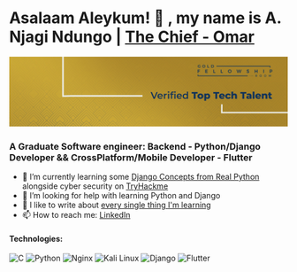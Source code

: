 # Asalaam Aleykum! 👋 , my name is A. Njagi Ndungo | [The Chief - Omar](https://twitter.com/chief__omar)

![banner](banners/1584x396%20LInkedIn%20Banner%20V2.jpg)

### A Graduate Software engineer: Backend - Python/Django Developer && CrossPlatform/Mobile Developer - Flutter

- 🌱 I’m currently learning some [Django Concepts from Real Python](https://realpython.com/) alongside cyber security on [TryHackme](https://tryhackme.com/)
- 🤔 I’m looking for help with learning Python and Django
- 💬 I like to write about [every single thing I'm learning](https://chiefomar.hashnode.dev)
- 📫 How to reach me: [LinkedIn](https://www.linkedin.com/in/a-njagi-ndungo/)


#### Technologies: 
![C](https://img.shields.io/badge/c-%2300599C.svg?style=for-the-badge&logo=c&logoColor=white) ![Python](https://img.shields.io/badge/python-3670A0?style=for-the-badge&logo=python&logoColor=ffdd54) ![Nginx](https://img.shields.io/badge/nginx-%23009639.svg?style=for-the-badge&logo=nginx&logoColor=white) ![Kali Linux](https://img.shields.io/badge/Kali_Linux-557C94?style=for-the-badge&logo=kali-linux&logoColor=white) ![Django](https://img.shields.io/badge/Django-092E20?style=for-the-badge&logo=django&logoColor=white)  ![Flutter](https://img.shields.io/badge/Flutter-%2302569B.svg?style=for-the-badge&logo=Flutter&logoColor=white)

